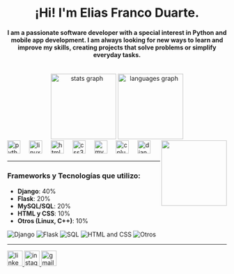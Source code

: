 <h1 align="center">¡Hi! I'm Elias Franco Duarte.</h1>

<h4 align="center">I am a passionate software developer with a special interest in Python and mobile app development. I am always looking for new ways to learn and improve my skills, creating projects that solve problems or simplify everyday tasks.</h4>

<br clear="both">

<div align="center">
  <img src="https://github-readme-stats.vercel.app/api?username=EliasDFranco&hide_title=false&hide_rank=false&show_icons=true&include_all_commits=true&count_private=true&disable_animations=false&theme=gotham&locale=es&hide_border=false" height="150" alt="stats graph"  />
  <img src="https://github-readme-stats.vercel.app/api/top-langs?username=EliasDFranco&locale=es&hide_title=false&layout=compact&card_width=320&langs_count=5&theme=gotham&hide_border=false" height="150" alt="languages graph"  />
</div>

<img align="right" height="150" src="https://avatars.githubusercontent.com/u/178526288?s=400&u=1e347b9cdd3bf5529dea1c6e423caeee247d86de&v=4"  />

<div align="left">
  <img src="https://cdn.jsdelivr.net/gh/devicons/devicon/icons/python/python-original.svg" height="30" alt="python logo"  />
  <img width="12" />
  <img src="https://cdn.jsdelivr.net/gh/devicons/devicon/icons/linux/linux-original.svg" height="30" alt="linux logo"  />
  <img width="12" />
  <img src="https://cdn.jsdelivr.net/gh/devicons/devicon/icons/html5/html5-original.svg" height="30" alt="html5 logo"  />
  <img width="12" />
  <img src="https://cdn.jsdelivr.net/gh/devicons/devicon/icons/css3/css3-original.svg" height="30" alt="css3 logo"  />
  <img width="12" />
  <img src="https://cdn.jsdelivr.net/gh/devicons/devicon/icons/mysql/mysql-original.svg" height="30" alt="mysql logo"  />
  <img width="12" />
  <img src="https://cdn.jsdelivr.net/gh/devicons/devicon/icons/cplusplus/cplusplus-original.svg" height="30" alt="cplusplus logo"  />
  <img width="12" />
  <img src="https://cdn.jsdelivr.net/gh/devicons/devicon/icons/django/django-plain.svg" height="30" alt="django logo"  />
</div>

---

<h3 align="left">Frameworks y Tecnologías que utilizo:</h3>

<ul>
  <li><b>Django</b>: 40%</li>
  <li><b>Flask</b>: 20%</li>
  <li><b>MySQL/SQL</b>: 20%</li>
  <li><b>HTML y CSS</b>: 10%</li>
  <li><b>Otros (Linux, C++)</b>: 10%</li>
</ul>

<div align="left">
  <img src="https://img.shields.io/badge/Django-40%25-blue" alt="Django" />
  <img src="https://img.shields.io/badge/Flask-20%25-green" alt="Flask" />
  <img src="https://img.shields.io/badge/MySQL/SQL-20%25-yellow" alt="SQL" />
  <img src="https://img.shields.io/badge/HTML%20%26%20CSS-10%25-orange" alt="HTML and CSS" />
  <img src="https://img.shields.io/badge/Otros-10%25-lightgrey" alt="Otros" />
</div>

---

<div align="left">
  <a href="https://www.linkedin.com/in/elias-franco-duarte-015b24212" target="_blank">
    <img src="https://img.shields.io/static/v1?message=LinkedIn&logo=linkedin&label=&color=0077B5&logoColor=white&labelColor=&style=for-the-badge" height="35" alt="linkedin logo"  />
  </a>
  <a href="https://www.instagram.com/eliasdfranco/" target="_blank">
    <img src="https://img.shields.io/static/v1?message=Instagram&logo=instagram&label=&color=E4405F&logoColor=white&labelColor=&style=for-the-badge" height="35" alt="instagram logo"  />
  </a>
  <a href="mailto:eliasdfranco@hotmail.com" target="_blank">
    <img src="https://img.shields.io/static/v1?message=Gmail&logo=gmail&label=&color=D14836&logoColor=white&labelColor=&style=for-the-badge" height="35" alt="gmail logo"  />
  </a>
</div>